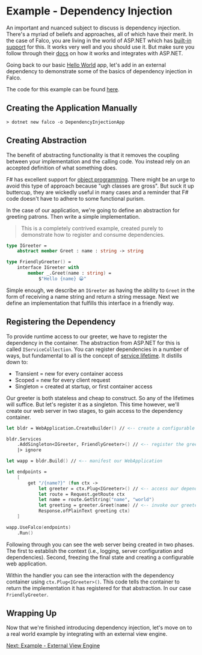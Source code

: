 # Example - Dependency Injection

An important and nuanced subject to discuss is dependency injection. There's a myriad of beliefs and approaches, all of which have their merit. In the case of Falco, you are living in the world of ASP.NET which has [built-in support](https://learn.microsoft.com/en-us/dotnet/core/extensions/dependency-injection) for this. It works very well and you should use it. But make sure you follow through their [docs](https://learn.microsoft.com/en-us/aspnet/core/fundamentals/dependency-injection?view=aspnetcore-8.0) on how it works and integrates with ASP.NET.

Going back to our basic [Hello World](example-hello-world.md) app, let's add in an external dependency to demonstrate some of the basics of dependency injection in Falco.

The code for this example can be found [here](https://github.com/pimbrouwers/Falco/tree/master/examples/DependencyInjection).

## Creating the Application Manually

```shell
> dotnet new falco -o DependencyInjectionApp
```

## Creating Abstraction

The benefit of abstracting functionality is that it removes the coupling between your implementation and the calling code. You instead rely on an accepted definition of what something does.

F# has excellent support for [object programming](https://learn.microsoft.com/en-us/dotnet/fsharp/language-reference/classes). There might be an urge to avoid this type of approach because "ugh classes are gross". But suck it up buttercup, they are wickedly useful in many cases and a reminder that F# code doesn't have to adhere to some functional purism.

In the case of our application, we're going to define an abstraction for greeting patrons. Then write a simple implementation.

> This is a completely contrived example, created purely to demonstrate how to register and consume dependencies.

```fsharp
type IGreeter =
    abstract member Greet : name : string -> string

type FriendlyGreeter() =
    interface IGreeter with
        member _.Greet(name : string) =
            $"Hello {name} 😀"
```

Simple enough, we describe an `IGreeter` as having the ability to `Greet` in the form of receiving a name string and return a string message. Next we define an implementation that fulfills this interface in a friendly way.

## Registering the Dependency

To provide runtime access to our greeter, we have to register the dependency in the container. The abstraction from ASP.NET for this is called `IServiceCollection`. You can register dependencies in a number of ways, but fundamental to all is the concept of [service lifetime](https://learn.microsoft.com/en-us/dotnet/core/extensions/dependency-injection#service-lifetimes). It distills down to:

- Transient = new for every container access
- Scoped = new for every client request
- Singleton = created at startup, or first container access

Our greeter is both stateless and cheap to construct. So any of the lifetimes will suffice. But let's register it as a singleton. This time however, we'll create our web server in two stages, to gain access to the dependency container.

```fsharp
let bldr = WebApplication.CreateBuilder() // <-- create a configurable web application builder

bldr.Services
    .AddSingleton<IGreeter, FriendlyGreeter>() // <-- register the greeter as singleton in the container
    |> ignore

let wapp = bldr.Build() // <-- manifest our WebApplication

let endpoints =
    [
        get "/{name?}" (fun ctx ->
            let greeter = ctx.Plug<IGreeter>() // <-- access our dependency from the container
            let route = Request.getRoute ctx
            let name = route.GetString("name", "world")
            let greeting = greeter.Greet(name) // <-- invoke our greeter.Greet(name) method
            Response.ofPlainText greeting ctx)
    ]

wapp.UseFalco(endpoints)
    .Run()
```

Following through you can see the web server being created in two phases. The first to establish the context (i.e., logging, server configuration and dependencies). Second, freezing the final state and creating a configurable web application.

Within the handler you can see the interaction with the dependency container using `ctx.Plug<IGreeter>()`. This code tells the container to return the implementation it has registered for that abstraction. In our case `FriendlyGreeter`.

## Wrapping Up

Now that we're finished introducing dependency injection, let's move on to a real world example by integrating with an external view engine.

[Next: Example - External View Engine](example-external-view-engine.md)
